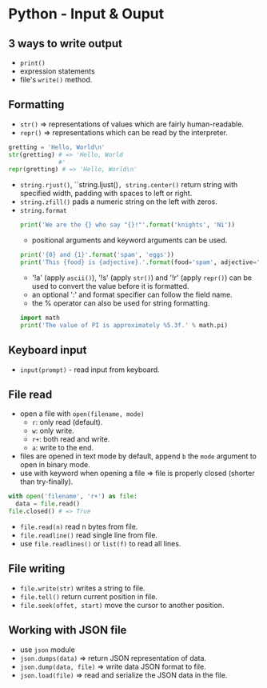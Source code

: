 # Python - Input & Ouput

## 3 ways to write output
  - `print()`
  - expression statements
  - file's `write()` method.

## Formatting
  - `str()` => representations of values which are fairly human-readable.
  - `repr()` => representations which can be read by the interpreter.
  ```python
  gretting = 'Hello, World\n'
  str(gretting) # => 'Hello, World
                #'
  repr(gretting) # => 'Hello, World\n'
  ```
  - `string.rjust()`, ``string.ljust()`, string.center()` return string with specified width, padding with spaces to left or right.
  - `string.zfill()` pads a numeric string on the left with zeros.
  - `string.format`
    ```python
    print('We are the {} who say "{}!"'.format('knights', 'Ni'))
    ```
    - positional arguments and keyword arguments can be used.
    ```python
    print('{0} and {1}'.format('spam', 'eggs'))
    print('This {food} is {adjective}.'.format(food='spam', adjective='absolutely horrible'))
    ```
    - '!a' (apply `ascii()`), '!s' (apply `str()`) and '!r' (apply `repr()`) can be used to convert the value before it is formatted.
    - an optional ':' and format specifier can follow the field name.
    - the % operator can also be used for string formatting.
    ```python
    import math
    print('The value of PI is approximately %5.3f.' % math.pi)
    ```

## Keyboard input
  - `input(prompt)` - read input from keyboard.


## File read
  - open a file with `open(filename, mode)`
    - `r`: only read (default).
    - `w`: only write.
    - `r+`: both read and write.
    - `a`: write to the end.
  - files are opened in text mode by default, append `b` the `mode` argument to open in binary mode.
  - use with keyword when opening a file => file is properly closed (shorter than try-finally).
  ```python
  with open('filename', 'r+') as file:
    data = file.read()
  file.closed() # => True
  ```
  - `file.read(n)` read n bytes from file.
  - `file.readline()` read single line from file.
  - use `file.readlines()` or `list(f)` to read all lines.

## File writing
  - `file.write(str)` writes a string to file.
  - `file.tell()` return current position in file.
  - `file.seek(offet, start)` move the cursor to another position.

## Working with JSON file
  - use `json` module
  - `json.dumps(data)` => return JSON representation of data.
  - `json.dump(data, file)` => write data JSON format to file.
  - `json.load(file)` => read and serialize the JSON data in the file.